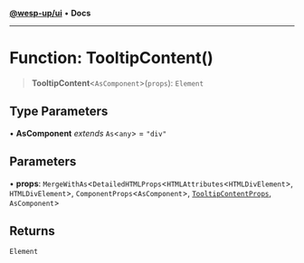 [**@wesp-up/ui**](../README.md) • **Docs**

***

# Function: TooltipContent()

> **TooltipContent**\<`AsComponent`\>(`props`): `Element`

## Type Parameters

• **AsComponent** *extends* `As`\<`any`\> = `"div"`

## Parameters

• **props**: `MergeWithAs`\<`DetailedHTMLProps`\<`HTMLAttributes`\<`HTMLDivElement`\>, `HTMLDivElement`\>, `ComponentProps`\<`AsComponent`\>, [`TooltipContentProps`](../interfaces/TooltipContentProps.md), `AsComponent`\>

## Returns

`Element`
